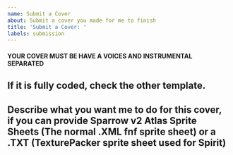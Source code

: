 ```yaml
---
name: Submit a Cover
about: Submit a cover you made for me to finish
title: 'Submit a Cover: '
labels: submission
---
```

#### YOUR COVER MUST BE HAVE A VOICES AND INSTRUMENTAL SEPARATED
## If it is fully coded, check the other template.

## Describe what you want me to do for this cover, if you can provide Sparrow v2 Atlas Sprite Sheets (The normal .XML fnf sprite sheet) or a .TXT (TexturePacker sprite sheet used for Spirit)
